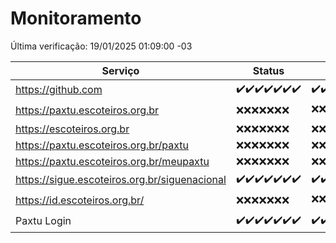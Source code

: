 # Monitoramento

Última verificação: 19/01/2025 01:09:00 -03

|Serviço|Status|Últimas 24h|
|---|---|---|
|https://github.com|<span title="2025-01-12: OK=23">✔️</span><span title="2025-01-13: OK=23">✔️</span><span title="2025-01-14: OK=23">✔️</span><span title="2025-01-15: OK=23">✔️</span><span title="2025-01-16: OK=23">✔️</span><span title="2025-01-17: OK=23">✔️</span><span title="2025-01-18: OK=3">✔️</span>|<span title="18/01/2025 01:09:00 -03 : 200">✔️</span><span title="18/01/2025 02:07:00 -03 : 200">✔️</span><span title="18/01/2025 03:13:00 -03 : 200">✔️</span><span title="18/01/2025 04:07:00 -03 : 200">✔️</span><span title="18/01/2025 05:09:00 -03 : 200">✔️</span><span title="18/01/2025 06:07:00 -03 : 200">✔️</span><span title="18/01/2025 07:07:00 -03 : 200">✔️</span><span title="18/01/2025 08:05:00 -03 : 200">✔️</span><span title="18/01/2025 09:13:00 -03 : 200">✔️</span><span title="18/01/2025 10:10:00 -03 : 200">✔️</span><span title="18/01/2025 11:06:00 -03 : 200">✔️</span><span title="18/01/2025 12:06:00 -03 : 200">✔️</span><span title="18/01/2025 13:08:00 -03 : 200">✔️</span><span title="18/01/2025 14:06:00 -03 : 200">✔️</span><span title="18/01/2025 15:09:00 -03 : 200">✔️</span><span title="18/01/2025 16:04:00 -03 : 200">✔️</span><span title="18/01/2025 17:08:00 -03 : 200">✔️</span><span title="18/01/2025 18:07:00 -03 : 200">✔️</span><span title="18/01/2025 19:06:00 -03 : 200">✔️</span><span title="18/01/2025 20:07:00 -03 : 200">✔️</span><span title="18/01/2025 21:42:00 -03 : 200">✔️</span><span title="18/01/2025 23:12:00 -03 : 200">✔️</span><span title="19/01/2025 00:12:00 -03 : 200">✔️</span><span title="19/01/2025 01:09:00 -03 : 200">✔️</span>|
|https://paxtu.escoteiros.org.br|<span title="2025-01-12: Falhas=23">❌</span><span title="2025-01-13: Falhas=23">❌</span><span title="2025-01-14: Falhas=23">❌</span><span title="2025-01-15: Falhas=23">❌</span><span title="2025-01-16: Falhas=23">❌</span><span title="2025-01-17: Falhas=23">❌</span><span title="2025-01-18: Falhas=3">❌</span>|<span title="18/01/2025 01:09:00 -03 : 403">❌</span><span title="18/01/2025 02:07:00 -03 : 403">❌</span><span title="18/01/2025 03:13:00 -03 : 403">❌</span><span title="18/01/2025 04:07:00 -03 : 403">❌</span><span title="18/01/2025 05:09:00 -03 : 403">❌</span><span title="18/01/2025 06:07:00 -03 : 403">❌</span><span title="18/01/2025 07:07:00 -03 : 403">❌</span><span title="18/01/2025 08:05:00 -03 : 403">❌</span><span title="18/01/2025 09:13:00 -03 : 403">❌</span><span title="18/01/2025 10:10:00 -03 : 403">❌</span><span title="18/01/2025 11:06:00 -03 : 403">❌</span><span title="18/01/2025 12:06:00 -03 : 403">❌</span><span title="18/01/2025 13:08:00 -03 : 200">✔️</span><span title="18/01/2025 14:06:00 -03 : 403">❌</span><span title="18/01/2025 15:09:00 -03 : 403">❌</span><span title="18/01/2025 16:04:00 -03 : 403">❌</span><span title="18/01/2025 17:08:00 -03 : 403">❌</span><span title="18/01/2025 18:07:00 -03 : 403">❌</span><span title="18/01/2025 19:06:00 -03 : 403">❌</span><span title="18/01/2025 20:07:00 -03 : 403">❌</span><span title="18/01/2025 21:42:00 -03 : 403">❌</span><span title="18/01/2025 23:12:00 -03 : 403">❌</span><span title="19/01/2025 00:12:00 -03 : 403">❌</span><span title="19/01/2025 01:09:00 -03 : 403">❌</span>|
|https://escoteiros.org.br|<span title="2025-01-12: Falhas=23">❌</span><span title="2025-01-13: Falhas=23">❌</span><span title="2025-01-14: Falhas=23">❌</span><span title="2025-01-15: Falhas=23">❌</span><span title="2025-01-16: Falhas=23">❌</span><span title="2025-01-17: Falhas=23">❌</span><span title="2025-01-18: Falhas=3">❌</span>|<span title="18/01/2025 01:09:00 -03 : 403">❌</span><span title="18/01/2025 02:07:00 -03 : 403">❌</span><span title="18/01/2025 03:13:00 -03 : 403">❌</span><span title="18/01/2025 04:07:00 -03 : 403">❌</span><span title="18/01/2025 05:09:00 -03 : 403">❌</span><span title="18/01/2025 06:07:00 -03 : 403">❌</span><span title="18/01/2025 07:07:00 -03 : 403">❌</span><span title="18/01/2025 08:05:00 -03 : 403">❌</span><span title="18/01/2025 09:13:00 -03 : 403">❌</span><span title="18/01/2025 10:10:00 -03 : 403">❌</span><span title="18/01/2025 11:06:00 -03 : 403">❌</span><span title="18/01/2025 12:06:00 -03 : 403">❌</span><span title="18/01/2025 13:08:00 -03 : 403">❌</span><span title="18/01/2025 14:06:00 -03 : 403">❌</span><span title="18/01/2025 15:09:00 -03 : 403">❌</span><span title="18/01/2025 16:04:00 -03 : 403">❌</span><span title="18/01/2025 17:08:00 -03 : 403">❌</span><span title="18/01/2025 18:07:00 -03 : 403">❌</span><span title="18/01/2025 19:06:00 -03 : 403">❌</span><span title="18/01/2025 20:07:00 -03 : 403">❌</span><span title="18/01/2025 21:42:00 -03 : 403">❌</span><span title="18/01/2025 23:12:00 -03 : 403">❌</span><span title="19/01/2025 00:12:00 -03 : 403">❌</span><span title="19/01/2025 01:09:00 -03 : 403">❌</span>|
|https://paxtu.escoteiros.org.br/paxtu|<span title="2025-01-12: Falhas=23">❌</span><span title="2025-01-13: Falhas=23">❌</span><span title="2025-01-14: Falhas=23">❌</span><span title="2025-01-15: Falhas=23">❌</span><span title="2025-01-16: Falhas=23">❌</span><span title="2025-01-17: Falhas=23">❌</span><span title="2025-01-18: Falhas=3">❌</span>|<span title="18/01/2025 01:09:00 -03 : 403">❌</span><span title="18/01/2025 02:07:00 -03 : 403">❌</span><span title="18/01/2025 03:13:00 -03 : 403">❌</span><span title="18/01/2025 04:07:00 -03 : 403">❌</span><span title="18/01/2025 05:09:00 -03 : 403">❌</span><span title="18/01/2025 06:07:00 -03 : 403">❌</span><span title="18/01/2025 07:07:00 -03 : 403">❌</span><span title="18/01/2025 08:05:00 -03 : 403">❌</span><span title="18/01/2025 09:13:00 -03 : 403">❌</span><span title="18/01/2025 10:10:00 -03 : 403">❌</span><span title="18/01/2025 11:06:00 -03 : 403">❌</span><span title="18/01/2025 12:06:00 -03 : 403">❌</span><span title="18/01/2025 13:08:00 -03 : 403">❌</span><span title="18/01/2025 14:06:00 -03 : 403">❌</span><span title="18/01/2025 15:09:00 -03 : 403">❌</span><span title="18/01/2025 16:04:00 -03 : 403">❌</span><span title="18/01/2025 17:08:00 -03 : 403">❌</span><span title="18/01/2025 18:07:00 -03 : 403">❌</span><span title="18/01/2025 19:06:00 -03 : 403">❌</span><span title="18/01/2025 20:07:00 -03 : 403">❌</span><span title="18/01/2025 21:42:00 -03 : 403">❌</span><span title="18/01/2025 23:12:00 -03 : 403">❌</span><span title="19/01/2025 00:12:00 -03 : 403">❌</span><span title="19/01/2025 01:09:00 -03 : 403">❌</span>|
|https://paxtu.escoteiros.org.br/meupaxtu|<span title="2025-01-12: Falhas=23">❌</span><span title="2025-01-13: Falhas=23">❌</span><span title="2025-01-14: Falhas=23">❌</span><span title="2025-01-15: Falhas=23">❌</span><span title="2025-01-16: Falhas=23">❌</span><span title="2025-01-17: Falhas=23">❌</span><span title="2025-01-18: Falhas=3">❌</span>|<span title="18/01/2025 01:09:00 -03 : 403">❌</span><span title="18/01/2025 02:07:00 -03 : 403">❌</span><span title="18/01/2025 03:13:00 -03 : 403">❌</span><span title="18/01/2025 04:07:00 -03 : 403">❌</span><span title="18/01/2025 05:09:00 -03 : 403">❌</span><span title="18/01/2025 06:07:00 -03 : 403">❌</span><span title="18/01/2025 07:07:00 -03 : 403">❌</span><span title="18/01/2025 08:05:00 -03 : 403">❌</span><span title="18/01/2025 09:13:00 -03 : 403">❌</span><span title="18/01/2025 10:10:00 -03 : 403">❌</span><span title="18/01/2025 11:06:00 -03 : 403">❌</span><span title="18/01/2025 12:06:00 -03 : 403">❌</span><span title="18/01/2025 13:08:00 -03 : 403">❌</span><span title="18/01/2025 14:06:00 -03 : 403">❌</span><span title="18/01/2025 15:09:00 -03 : 403">❌</span><span title="18/01/2025 16:04:00 -03 : 403">❌</span><span title="18/01/2025 17:08:00 -03 : 403">❌</span><span title="18/01/2025 18:07:00 -03 : 403">❌</span><span title="18/01/2025 19:06:00 -03 : 403">❌</span><span title="18/01/2025 20:07:00 -03 : 403">❌</span><span title="18/01/2025 21:42:00 -03 : 403">❌</span><span title="18/01/2025 23:12:00 -03 : 403">❌</span><span title="19/01/2025 00:12:00 -03 : 403">❌</span><span title="19/01/2025 01:09:00 -03 : 403">❌</span>|
|https://sigue.escoteiros.org.br/siguenacional|<span title="2025-01-12: OK=23">✔️</span><span title="2025-01-13: OK=23">✔️</span><span title="2025-01-14: OK=23">✔️</span><span title="2025-01-15: OK=23">✔️</span><span title="2025-01-16: OK=23">✔️</span><span title="2025-01-17: OK=23">✔️</span><span title="2025-01-18: OK=3">✔️</span>|<span title="18/01/2025 01:09:00 -03 : 200">✔️</span><span title="18/01/2025 02:07:00 -03 : 200">✔️</span><span title="18/01/2025 03:13:00 -03 : 200">✔️</span><span title="18/01/2025 04:07:00 -03 : 200">✔️</span><span title="18/01/2025 05:09:00 -03 : 200">✔️</span><span title="18/01/2025 06:07:00 -03 : 200">✔️</span><span title="18/01/2025 07:07:00 -03 : 200">✔️</span><span title="18/01/2025 08:05:00 -03 : 200">✔️</span><span title="18/01/2025 09:13:00 -03 : 200">✔️</span><span title="18/01/2025 10:10:00 -03 : 200">✔️</span><span title="18/01/2025 11:06:00 -03 : 200">✔️</span><span title="18/01/2025 12:06:00 -03 : 200">✔️</span><span title="18/01/2025 13:08:00 -03 : 200">✔️</span><span title="18/01/2025 14:06:00 -03 : 200">✔️</span><span title="18/01/2025 15:09:00 -03 : 200">✔️</span><span title="18/01/2025 16:04:00 -03 : 200">✔️</span><span title="18/01/2025 17:08:00 -03 : 200">✔️</span><span title="18/01/2025 18:07:00 -03 : 200">✔️</span><span title="18/01/2025 19:06:00 -03 : 200">✔️</span><span title="18/01/2025 20:07:00 -03 : 200">✔️</span><span title="18/01/2025 21:42:00 -03 : 200">✔️</span><span title="18/01/2025 23:12:00 -03 : 200">✔️</span><span title="19/01/2025 00:12:00 -03 : 200">✔️</span><span title="19/01/2025 01:09:00 -03 : 200">✔️</span>|
|https://id.escoteiros.org.br/|<span title="2025-01-12: Falhas=23">❌</span><span title="2025-01-13: Falhas=23">❌</span><span title="2025-01-14: Falhas=23">❌</span><span title="2025-01-15: Falhas=23">❌</span><span title="2025-01-16: Falhas=23">❌</span><span title="2025-01-17: Falhas=23">❌</span><span title="2025-01-18: Falhas=3">❌</span>|<span title="18/01/2025 01:09:00 -03 : 403">❌</span><span title="18/01/2025 02:07:00 -03 : 403">❌</span><span title="18/01/2025 03:13:00 -03 : 403">❌</span><span title="18/01/2025 04:07:00 -03 : 403">❌</span><span title="18/01/2025 05:09:00 -03 : 403">❌</span><span title="18/01/2025 06:07:00 -03 : 403">❌</span><span title="18/01/2025 07:07:00 -03 : 403">❌</span><span title="18/01/2025 08:05:00 -03 : 403">❌</span><span title="18/01/2025 09:13:00 -03 : 403">❌</span><span title="18/01/2025 10:10:00 -03 : 403">❌</span><span title="18/01/2025 11:06:00 -03 : 403">❌</span><span title="18/01/2025 12:06:00 -03 : 403">❌</span><span title="18/01/2025 13:08:00 -03 : 403">❌</span><span title="18/01/2025 14:06:00 -03 : 403">❌</span><span title="18/01/2025 15:09:00 -03 : 403">❌</span><span title="18/01/2025 16:04:00 -03 : 403">❌</span><span title="18/01/2025 17:08:00 -03 : 200">✔️</span><span title="18/01/2025 18:07:00 -03 : 403">❌</span><span title="18/01/2025 19:06:00 -03 : 403">❌</span><span title="18/01/2025 20:07:00 -03 : 403">❌</span><span title="18/01/2025 21:42:00 -03 : 403">❌</span><span title="18/01/2025 23:12:00 -03 : 403">❌</span><span title="19/01/2025 00:12:00 -03 : 403">❌</span><span title="19/01/2025 01:09:00 -03 : 403">❌</span>|
|Paxtu Login|<span title="2025-01-12: OK=23">✔️</span><span title="2025-01-13: OK=23">✔️</span><span title="2025-01-14: OK=23">✔️</span><span title="2025-01-15: OK=23">✔️</span><span title="2025-01-16: OK=23">✔️</span><span title="2025-01-17: OK=23">✔️</span><span title="2025-01-18: OK=3">✔️</span>|<span title="18/01/2025 01:09:00 -03 : 200">✔️</span><span title="18/01/2025 02:07:00 -03 : 200">✔️</span><span title="18/01/2025 03:13:00 -03 : 200">✔️</span><span title="18/01/2025 04:07:00 -03 : 200">✔️</span><span title="18/01/2025 05:09:00 -03 : 200">✔️</span><span title="18/01/2025 06:07:00 -03 : 200">✔️</span><span title="18/01/2025 07:07:00 -03 : 200">✔️</span><span title="18/01/2025 08:05:00 -03 : 200">✔️</span><span title="18/01/2025 09:13:00 -03 : 200">✔️</span><span title="18/01/2025 10:10:00 -03 : 200">✔️</span><span title="18/01/2025 11:06:00 -03 : 200">✔️</span><span title="18/01/2025 12:06:00 -03 : 200">✔️</span><span title="18/01/2025 13:08:00 -03 : 200">✔️</span><span title="18/01/2025 14:06:00 -03 : 200">✔️</span><span title="18/01/2025 15:09:00 -03 : 200">✔️</span><span title="18/01/2025 16:04:00 -03 : 200">✔️</span><span title="18/01/2025 17:08:00 -03 : 200">✔️</span><span title="18/01/2025 18:07:00 -03 : 200">✔️</span><span title="18/01/2025 19:06:00 -03 : 200">✔️</span><span title="18/01/2025 20:07:00 -03 : 200">✔️</span><span title="18/01/2025 21:42:00 -03 : 200">✔️</span><span title="18/01/2025 23:12:00 -03 : 200">✔️</span><span title="19/01/2025 00:12:00 -03 : 200">✔️</span><span title="19/01/2025 01:09:00 -03 : 200">✔️</span>|
